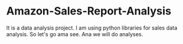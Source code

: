 # Amazon-Sales-Report-Analysis
 It is a data analysis project. I am using python libraries for sales data analysis. So let's go ama see. Ana we will do analyses.
